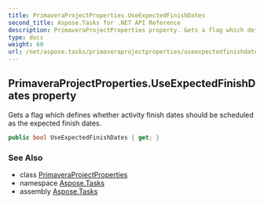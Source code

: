 ```yaml
---
title: PrimaveraProjectProperties.UseExpectedFinishDates
second_title: Aspose.Tasks for .NET API Reference
description: PrimaveraProjectProperties property. Gets a flag which defines whether activity finish dates should be scheduled as the expected finish dates
type: docs
weight: 60
url: /net/aspose.tasks/primaveraprojectproperties/useexpectedfinishdates/
---
```

## PrimaveraProjectProperties.UseExpectedFinishDates property

Gets a flag which defines whether activity finish dates should be scheduled as the expected finish dates.

```csharp
public bool UseExpectedFinishDates { get; }
```

### See Also

* class [PrimaveraProjectProperties](../)
* namespace [Aspose.Tasks](../../primaveraprojectproperties/)
* assembly [Aspose.Tasks](../../../)


